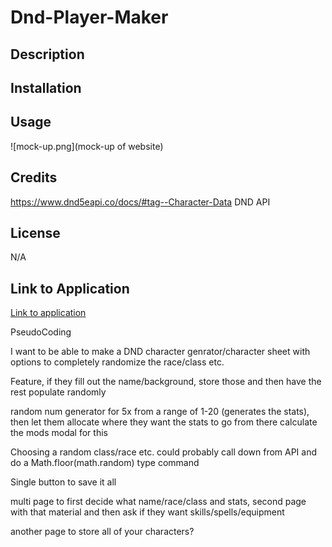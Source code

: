# Dnd-Player-Maker

## Description

## Installation 

## Usage

![mock-up.png](mock-up of website)

## Credits
https://www.dnd5eapi.co/docs/#tag--Character-Data
DND API
## License
N/A

## Link to Application
[Link to application](httsp://cgordon5025.github.io/Dnd-Player-Maker)

PseudoCoding

I want to be able to make a DND character genrator/character sheet
with options to completely randomize the race/class etc.

Feature, if they fill out the name/background, store those and then have the rest populate randomly


random num generator for 5x from a range of 1-20 (generates the stats), then let them allocate where they want the stats to go
from there calculate the mods modal for this

Choosing a random class/race etc. could probably call down from API and do a Math.floor(math.random) type command

Single button to save it all

multi page to first decide what name/race/class and stats, second page with that material and then ask if they want skills/spells/equipment 

another page to store all of your characters?